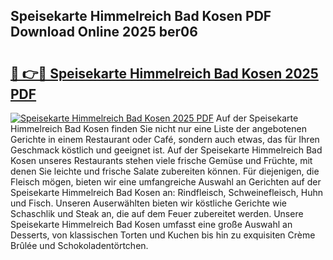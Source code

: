 ## Speisekarte Himmelreich Bad Kosen PDF Download Online 2025 ber06

# <h2><a href="http://gcb56m0.nevu.top/?p=Speisekarte+Himmelreich+Bad+Kosen">🔗 👉🔴 Speisekarte Himmelreich Bad Kosen 2025 PDF</a></h2>

[![Speisekarte Himmelreich Bad Kosen 2025 PDF](https://i.imgur.com/dBaPXMq.png)](http://gcb56m0.nevu.top/?p=Speisekarte+Himmelreich+Bad+Kosen)
Auf der Speisekarte Himmelreich Bad Kosen finden Sie nicht nur eine Liste der angebotenen Gerichte in einem Restaurant oder Café, sondern auch etwas, das für Ihren Geschmack köstlich und geeignet ist. Auf der Speisekarte Himmelreich Bad Kosen unseres Restaurants stehen viele frische Gemüse und Früchte, mit denen Sie leichte und frische Salate zubereiten können. Für diejenigen, die Fleisch mögen, bieten wir eine umfangreiche Auswahl an Gerichten auf der Speisekarte Himmelreich Bad Kosen an: Rindfleisch, Schweinefleisch, Huhn und Fisch. Unseren Auserwählten bieten wir köstliche Gerichte wie Schaschlik und Steak an, die auf dem Feuer zubereitet werden. Unsere Speisekarte Himmelreich Bad Kosen umfasst eine große Auswahl an Desserts, von klassischen Torten und Kuchen bis hin zu exquisiten Crème Brûlée und Schokoladentörtchen.
